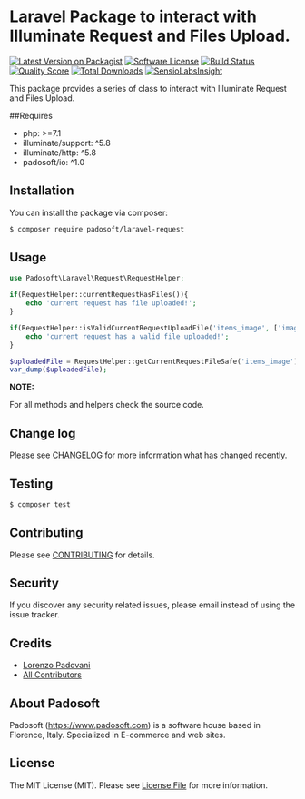 # Laravel Package to interact with Illuminate Request and Files Upload.

[![Latest Version on Packagist](https://img.shields.io/packagist/v/padosoft/laravel-request.svg?style=flat-square)](https://packagist.org/packages/padosoft/laravel-request)
[![Software License](https://img.shields.io/badge/license-MIT-brightgreen.svg?style=flat-square)](LICENSE.md)
[![Build Status](https://img.shields.io/travis/padosoft/laravel-request/master.svg?style=flat-square)](https://travis-ci.org/padosoft/laravel-request)
[![Quality Score](https://img.shields.io/scrutinizer/g/padosoft/laravel-request.svg?style=flat-square)](https://scrutinizer-ci.com/g/padosoft/laravel-request)
[![Total Downloads](https://img.shields.io/packagist/dt/padosoft/laravel-request.svg?style=flat-square)](https://packagist.org/packages/padosoft/laravel-request)
[![SensioLabsInsight](https://img.shields.io/sensiolabs/i/9482504c-ed2d-423f-94bb-1cf3a6babff0.svg?style=flat-square)](https://insight.sensiolabs.com/projects/9482504c-ed2d-423f-94bb-1cf3a6babff0)

This package provides a series of class to interact with Illuminate Request and Files Upload.

##Requires
  
- php: >=7.1
- illuminate/support: ^5.8
- illuminate/http: ^5.8
- padosoft/io: ^1.0
  
## Installation

You can install the package via composer:
``` bash
$ composer require padosoft/laravel-request
```

## Usage

```php
use Padosoft\Laravel\Request\RequestHelper;

if(RequestHelper::currentRequestHasFiles()){
    echo 'current request has file uploaded!'; 
}

if(RequestHelper::isValidCurrentRequestUploadFile('items_image', ['image/jpg','image/png'])){
    echo 'current request has a valid file uploaded!'; 
}

$uploadedFile = RequestHelper::getCurrentRequestFileSafe('items_image'); 
var_dump($uploadedFile);

```

**NOTE:**

For all methods and helpers check the source code.

## Change log

Please see [CHANGELOG](CHANGELOG.md) for more information what has changed recently.

## Testing

``` bash
$ composer test
```

## Contributing

Please see [CONTRIBUTING](CONTRIBUTING.md) for details.

## Security

If you discover any security related issues, please email instead of using the issue tracker.

## Credits
- [Lorenzo Padovani](https://github.com/lopadova)
- [All Contributors](../../contributors)

## About Padosoft
Padosoft (https://www.padosoft.com) is a software house based in Florence, Italy. Specialized in E-commerce and web sites.

## License

The MIT License (MIT). Please see [License File](LICENSE.md) for more information.
